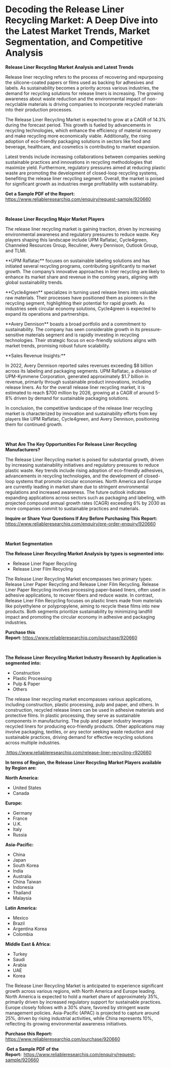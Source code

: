 <p><h1>Decoding the Release Liner Recycling Market: A Deep Dive into the Latest Market Trends, Market Segmentation, and Competitive Analysis</h1></p><p><strong>Release Liner Recycling Market Analysis and Latest Trends</strong></p>
<p><p>Release liner recycling refers to the process of recovering and repurposing the silicone-coated papers or films used as backing for adhesives and labels. As sustainability becomes a priority across various industries, the demand for recycling solutions for release liners is increasing. The growing awareness about waste reduction and the environmental impact of non-recyclable materials is driving companies to incorporate recycled materials into their production processes.</p><p>The Release Liner Recycling Market is expected to grow at a CAGR of 14.3% during the forecast period. This growth is fueled by advancements in recycling technologies, which enhance the efficiency of material recovery and make recycling more economically viable. Additionally, the rising adoption of eco-friendly packaging solutions in sectors like food and beverage, healthcare, and cosmetics is contributing to market expansion. </p><p>Latest trends include increasing collaborations between companies seeking sustainable practices and innovations in recycling methodologies that maximize yield. Furthermore, regulatory pressures aimed at reducing plastic waste are promoting the development of closed-loop recycling systems, benefiting the release liner recycling segment. Overall, the market is poised for significant growth as industries merge profitability with sustainability.</p></p>
<p><strong>Get a Sample PDF of the Report:&nbsp;</strong> <a href="https://www.reliableresearchiq.com/enquiry/request-sample/920660?utm_campaign=2212&utm_medium=2&utm_source=Github&utm_content=ia&utm_term=17042025&utm_id=release-liner-recycling">https://www.reliableresearchiq.com/enquiry/request-sample/920660</a></p>
<p>&nbsp;</p>
<p><strong>Release Liner Recycling Major Market Players</strong></p>
<p><p>The release liner recycling market is gaining traction, driven by increasing environmental awareness and regulatory pressures to reduce waste. Key players shaping this landscape include UPM Raflatac, Cycle4green, Channeled Resources Group, Reculiner, Avery Dennison, Outlook Group, and TLMI.</p><p>**UPM Raflatac** focuses on sustainable labeling solutions and has initiated several recycling programs, contributing significantly to market growth. The company’s innovative approaches in liner recycling are likely to enhance its market share and revenue in the coming years, aligning with global sustainability trends.</p><p>**Cycle4green** specializes in turning used release liners into valuable raw materials. Their processes have positioned them as pioneers in the recycling segment, highlighting their potential for rapid growth. As industries seek circular economy solutions, Cycle4green is expected to expand its operations and partnerships.</p><p>**Avery Dennison** boasts a broad portfolio and a commitment to sustainability. The company has seen considerable growth in its pressure-sensitive materials segment and is rapidly investing in recycling technologies. Their strategic focus on eco-friendly solutions aligns with market trends, promising robust future scalability.</p><p>**Sales Revenue Insights:** </p><p>In 2022, Avery Dennison reported sales revenues exceeding $8 billion across its labeling and packaging segments. UPM Raflatac, a division of UPM-Kymmene Corporation, generated approximately $1.7 billion in revenue, primarily through sustainable product innovations, including release liners. As for the overall release liner recycling market, it is estimated to reach $700 million by 2026, growing at a CAGR of around 5-8% driven by demand for sustainable packaging solutions.</p><p>In conclusion, the competitive landscape of the release liner recycling market is characterized by innovation and sustainability efforts from key players like UPM Raflatac, Cycle4green, and Avery Dennison, positioning them for continued growth.</p></p>
<p>&nbsp;</p>
<p><strong>What Are The Key Opportunities For Release Liner Recycling Manufacturers?</strong></p>
<p><p>The Release Liner Recycling market is poised for substantial growth, driven by increasing sustainability initiatives and regulatory pressures to reduce plastic waste. Key trends include rising adoption of eco-friendly adhesives, advancements in recycling technologies, and the development of closed-loop systems that promote circular economies. North America and Europe are currently leading in market share due to stringent environmental regulations and increased awareness. The future outlook indicates expanding applications across sectors such as packaging and labeling, with projected compound annual growth rates (CAGR) exceeding 6% by 2030 as more companies commit to sustainable practices and materials.</p></p>
<p><strong>Inquire or Share Your Questions If Any Before Purchasing This Report:</strong> <a href="https://www.reliableresearchiq.com/enquiry/pre-order-enquiry/920660?utm_campaign=2212&utm_medium=2&utm_source=Github&utm_content=ia&utm_term=17042025&utm_id=release-liner-recycling">https://www.reliableresearchiq.com/enquiry/pre-order-enquiry/920660</a></p>
<p>&nbsp;</p>
<p><strong>Market Segmentation</strong></p>
<p><strong>The Release Liner Recycling Market Analysis by types is segmented into:</strong></p>
<p><ul><li>Release Liner Paper Recycling</li><li>Release Liner Film Recycling</li></ul></p>
<p><p>The Release Liner Recycling Market encompasses two primary types: Release Liner Paper Recycling and Release Liner Film Recycling. Release Liner Paper Recycling involves processing paper-based liners, often used in adhesive applications, to recover fibers and reduce waste. In contrast, Release Liner Film Recycling focuses on plastic liners made from materials like polyethylene or polypropylene, aiming to recycle these films into new products. Both segments prioritize sustainability by minimizing landfill impact and promoting the circular economy in adhesive and packaging industries.</p></p>
<p><strong>Purchase this Report:&nbsp;</strong><a href="https://www.reliableresearchiq.com/purchase/920660?utm_campaign=2212&utm_medium=2&utm_source=Github&utm_content=ia&utm_term=17042025&utm_id=release-liner-recycling">https://www.reliableresearchiq.com/purchase/920660</a></p>
<p>&nbsp;</p>
<p><strong>The Release Liner Recycling Market Industry Research by Application is segmented into:</strong></p>
<p><ul><li>Construction</li><li>Plastic Processing</li><li>Pulp & Paper</li><li>Others</li></ul></p>
<p><p>The release liner recycling market encompasses various applications, including construction, plastic processing, pulp and paper, and others. In construction, recycled release liners can be used in adhesive materials and protective films. In plastic processing, they serve as sustainable components in manufacturing. The pulp and paper industry leverages recycled liners for producing eco-friendly products. Other applications may involve packaging, textiles, or any sector seeking waste reduction and sustainable practices, driving demand for effective recycling solutions across multiple industries.</p></p>
<p><a href="https://www.reliableresearchiq.com/release-liner-recycling-r920660?utm_campaign=2212&utm_medium=2&utm_source=Github&utm_content=ia&utm_term=17042025&utm_id=release-liner-recycling">&nbsp;https://www.reliableresearchiq.com/release-liner-recycling-r920660</a></p>
<p><strong>In terms of Region, the Release Liner Recycling Market Players available by Region are:</strong></p>
<p>
    <p> <strong> North America: </strong>
        <ul>
            <li>United States</li>
            <li>Canada</li>
        </ul>
        </p> 
    <p> <strong> Europe: </strong>
        <ul>
            <li>Germany</li>
            <li>France</li>
            <li>U.K.</li>
            <li>Italy</li>
            <li>Russia</li>
        </ul>
        </p> 
    <p> <strong> Asia-Pacific: </strong>
        <ul>
            <li>China</li>
            <li>Japan</li>
            <li>South Korea</li>
            <li>India</li>
            <li>Australia</li>
            <li>China Taiwan</li>
            <li>Indonesia</li>
            <li>Thailand</li>
            <li>Malaysia</li>
        </ul>
        </p> 
    <p> <strong> Latin America: </strong>
        <ul>
            <li>Mexico</li>
            <li>Brazil</li>
            <li>Argentina Korea</li>
            <li>Colombia</li>
        </ul>
        </p> 
    <p> <strong> Middle East & Africa: </strong>
        <ul>
            <li>Turkey</li>
            <li>Saudi</li>
            <li>Arabia</li>
            <li>UAE</li>
            <li>Korea</li>
        </ul>
    </p>
    </p>
<p><p>The Release Liner Recycling Market is anticipated to experience significant growth across various regions, with North America and Europe leading. North America is expected to hold a market share of approximately 35%, primarily driven by increased regulatory support for sustainable practices. Europe closely follows with a 30% share, favored by stringent waste management policies. Asia-Pacific (APAC) is projected to capture around 25%, driven by rising industrial activities, while China represents 10%, reflecting its growing environmental awareness initiatives.</p></p>
<p><strong>Purchase this Report: </strong><a href="https://www.reliableresearchiq.com/purchase/920660?utm_campaign=2212&utm_medium=2&utm_source=Github&utm_content=ia&utm_term=17042025&utm_id=release-liner-recycling">https://www.reliableresearchiq.com/purchase/920660</a></p>
<p>&nbsp;<strong>Get a Sample PDF of the Report:&nbsp;&nbsp;</strong><a href="https://www.reliableresearchiq.com/enquiry/request-sample/920660?utm_campaign=2212&utm_medium=2&utm_source=Github&utm_content=ia&utm_term=17042025&utm_id=release-liner-recycling">https://www.reliableresearchiq.com/enquiry/request-sample/920660</a></p>
<p><strong></strong></p>
<p><p></p><p></p><p></p></p>